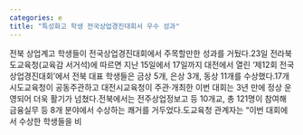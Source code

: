 ```yaml
---
categories: e
title: "특성화고 학생 전국상업경진대회서 우수 성과"
---
```

전북 상업계고 학생들이 전국상업경진대회에서 주목할만한 성과를 거뒀다.23일 전라북도교육청(교육감 서거석)에 따르면 지난 15일에서 17일까지 대전에서 열린 ‘제12회 전국상업경진대회’에서 전북 대표 학생들은 금상 5개, 은상 3개, 동상 11개를 수상했다.17개 시도교육청이 공동주관하고 대전시교육청이 주관·개최한 이번 대회는 3년 만에 정상 운영되어 더욱 활기가 넘쳤다.전북에서는 전주상업정보고 등 10개교, 총 121명이 참여해 금융실무 등 8개 분야에서 수상하는 쾌거를 거두었다.도교육청 관계자는 “이번 대회에서 수상한 학생들을 비